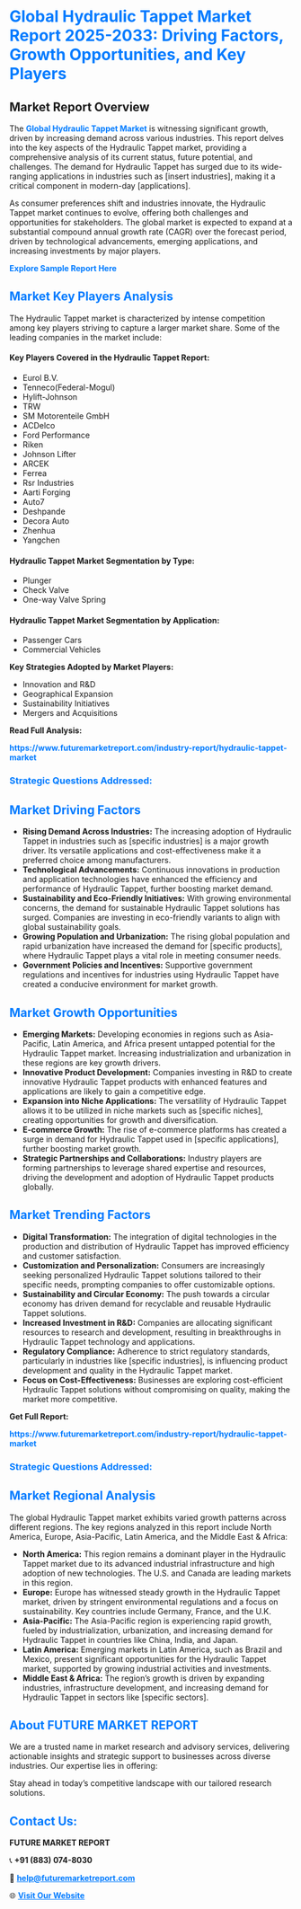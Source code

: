 <h1 style="color: #007BFF;">Global Hydraulic Tappet Market Report 2025-2033: Driving Factors, Growth Opportunities, and Key Players</h1>

<section id="overview">
<h2>Market Report Overview</h2>
<p>The <a href="https://www.futuremarketreport.com/industry-report/hydraulic-tappet-market" style="color: #007BFF; text-decoration: none;"><strong>Global Hydraulic Tappet Market</strong></a> is witnessing significant growth, driven by increasing demand across various industries. This report delves into the key aspects of the Hydraulic Tappet market, providing a comprehensive analysis of its current status, future potential, and challenges. The demand for Hydraulic Tappet has surged due to its wide-ranging applications in industries such as [insert industries], making it a critical component in modern-day [applications].</p>
<p>As consumer preferences shift and industries innovate, the Hydraulic Tappet market continues to evolve, offering both challenges and opportunities for stakeholders. The global market is expected to expand at a substantial compound annual growth rate (CAGR) over the forecast period, driven by technological advancements, emerging applications, and increasing investments by major players.</p>
</section>

<section id="overview">
<p><a href="https://www.futuremarketreport.com/request-sample/reportId=60226" style="color: #007BFF; text-decoration: none;"><strong>Explore Sample Report Here</strong></a></p>
</section>

<section id="key-players">
<h2 style="color: #007BFF;">Market Key Players Analysis</h2>
<p>The Hydraulic Tappet market is characterized by intense competition among key players striving to capture a larger market share. Some of the leading companies in the market include:</p>
<h4>Key Players Covered in the Hydraulic Tappet Report:</h4>
<ul><li>Eurol B.V.</li><li>Tenneco(Federal-Mogul)</li><li>Hylift-Johnson</li><li>TRW</li><li>SM Motorenteile GmbH</li><li>ACDelco</li><li>Ford Performance</li><li>Riken</li><li>Johnson Lifter</li><li>ARCEK</li><li>Ferrea</li><li>Rsr Industries</li><li>Aarti Forging</li><li>Auto7</li><li>Deshpande</li><li>Decora Auto</li><li>Zhenhua</li><li>Yangchen</li></ul>
<h4>Hydraulic Tappet Market Segmentation by Type:</h4>
<ul><li>Plunger</li><li>Check Valve</li><li>One-way Valve Spring</li></ul>

<h4>Hydraulic Tappet Market Segmentation by Application:</h4>
<ul><li>Passenger Cars</li><li>Commercial Vehicles</li></ul>
<p><strong>Key Strategies Adopted by Market Players:</strong></p>
<ul>
<li>Innovation and R&D</li>
<li>Geographical Expansion</li>
<li>Sustainability Initiatives</li>
<li>Mergers and Acquisitions</li>
</ul>
</section>

<section>
<p><strong>Read Full Analysis: </strong></p><a href="https://www.futuremarketreport.com/industry-report/hydraulic-tappet-market" style="color: #007BFF; text-decoration: none;"><strong>https://www.futuremarketreport.com/industry-report/hydraulic-tappet-market</strong></a>
<h3 style="color: #007BFF;">Strategic Questions Addressed:</h3>
</section>

<section id="driving-factors">
<h2 style="color: #007BFF;">Market Driving Factors</h2>
<ul>
<li><strong>Rising Demand Across Industries:</strong> The increasing adoption of Hydraulic Tappet in industries such as [specific industries] is a major growth driver. Its versatile applications and cost-effectiveness make it a preferred choice among manufacturers.</li>
<li><strong>Technological Advancements:</strong> Continuous innovations in production and application technologies have enhanced the efficiency and performance of Hydraulic Tappet, further boosting market demand.</li>
<li><strong>Sustainability and Eco-Friendly Initiatives:</strong> With growing environmental concerns, the demand for sustainable Hydraulic Tappet solutions has surged. Companies are investing in eco-friendly variants to align with global sustainability goals.</li>
<li><strong>Growing Population and Urbanization:</strong> The rising global population and rapid urbanization have increased the demand for [specific products], where Hydraulic Tappet plays a vital role in meeting consumer needs.</li>
<li><strong>Government Policies and Incentives:</strong> Supportive government regulations and incentives for industries using Hydraulic Tappet have created a conducive environment for market growth.</li>
</ul>
</section>

<section id="growth-opportunities">
<h2 style="color: #007BFF;">Market Growth Opportunities</h2>
<ul>
<li><strong>Emerging Markets:</strong> Developing economies in regions such as Asia-Pacific, Latin America, and Africa present untapped potential for the Hydraulic Tappet market. Increasing industrialization and urbanization in these regions are key growth drivers.</li>
<li><strong>Innovative Product Development:</strong> Companies investing in R&D to create innovative Hydraulic Tappet products with enhanced features and applications are likely to gain a competitive edge.</li>
<li><strong>Expansion into Niche Applications:</strong> The versatility of Hydraulic Tappet allows it to be utilized in niche markets such as [specific niches], creating opportunities for growth and diversification.</li>
<li><strong>E-commerce Growth:</strong> The rise of e-commerce platforms has created a surge in demand for Hydraulic Tappet used in [specific applications], further boosting market growth.</li>
<li><strong>Strategic Partnerships and Collaborations:</strong> Industry players are forming partnerships to leverage shared expertise and resources, driving the development and adoption of Hydraulic Tappet products globally.</li>
</ul>
</section>

<section id="trending-factors">
<h2 style="color: #007BFF;">Market Trending Factors</h2>
<ul>
<li><strong>Digital Transformation:</strong> The integration of digital technologies in the production and distribution of Hydraulic Tappet has improved efficiency and customer satisfaction.</li>
<li><strong>Customization and Personalization:</strong> Consumers are increasingly seeking personalized Hydraulic Tappet solutions tailored to their specific needs, prompting companies to offer customizable options.</li>
<li><strong>Sustainability and Circular Economy:</strong> The push towards a circular economy has driven demand for recyclable and reusable Hydraulic Tappet solutions.</li>
<li><strong>Increased Investment in R&D:</strong> Companies are allocating significant resources to research and development, resulting in breakthroughs in Hydraulic Tappet technology and applications.</li>
<li><strong>Regulatory Compliance:</strong> Adherence to strict regulatory standards, particularly in industries like [specific industries], is influencing product development and quality in the Hydraulic Tappet market.</li>
<li><strong>Focus on Cost-Effectiveness:</strong> Businesses are exploring cost-efficient Hydraulic Tappet solutions without compromising on quality, making the market more competitive.</li>
</ul>
</section>

<section>
<p><strong>Get Full Report: </strong></p><a href="https://www.futuremarketreport.com/industry-report/hydraulic-tappet-market" style="color: #007BFF; text-decoration: none;"><strong>https://www.futuremarketreport.com/industry-report/hydraulic-tappet-market</strong></a>
<h3 style="color: #007BFF;">Strategic Questions Addressed:</h3>
</section>


<section id="regional-analysis">
<h2 style="color: #007BFF;">Market Regional Analysis</h2>
<p>The global Hydraulic Tappet market exhibits varied growth patterns across different regions. The key regions analyzed in this report include North America, Europe, Asia-Pacific, Latin America, and the Middle East & Africa:</p>
<ul>
<li><strong>North America:</strong> This region remains a dominant player in the Hydraulic Tappet market due to its advanced industrial infrastructure and high adoption of new technologies. The U.S. and Canada are leading markets in this region.</li>
<li><strong>Europe:</strong> Europe has witnessed steady growth in the Hydraulic Tappet market, driven by stringent environmental regulations and a focus on sustainability. Key countries include Germany, France, and the U.K.</li>
<li><strong>Asia-Pacific:</strong> The Asia-Pacific region is experiencing rapid growth, fueled by industrialization, urbanization, and increasing demand for Hydraulic Tappet in countries like China, India, and Japan.</li>
<li><strong>Latin America:</strong> Emerging markets in Latin America, such as Brazil and Mexico, present significant opportunities for the Hydraulic Tappet market, supported by growing industrial activities and investments.</li>
<li><strong>Middle East & Africa:</strong> The region’s growth is driven by expanding industries, infrastructure development, and increasing demand for Hydraulic Tappet in sectors like [specific sectors].</li>
</ul>
</section>

<footer>
<h2 style="color: #007BFF;">About FUTURE MARKET REPORT</h2>
<p>We are a trusted name in market research and advisory services, delivering actionable insights and strategic support to businesses across diverse industries. Our expertise lies in offering:</p>

<p>Stay ahead in today’s competitive landscape with our tailored research solutions.</p>

<h2 style="color: #007BFF;">Contact Us:</h2>
<p><strong>FUTURE MARKET REPORT</strong></p>
<p>📞 <strong>+91 (883) 074-8030</strong></p>
<p>📧 <strong><a href="mailto:help@futuremarketreport.com" style="color: #007BFF;">help@futuremarketreport.com</a></strong></p>
<p>🌐 <strong><a href="https://www.futuremarketreport.com/" style="color: #007BFF;">Visit Our Website</a></strong></p>
</footer>